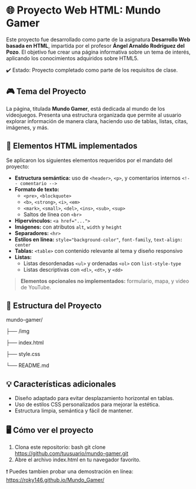 # 🌐 Proyecto Web HTML: Mundo Gamer

Este proyecto fue desarrollado como parte de la asignatura **Desarrollo Web basada en HTML**, impartida por el profesor **Ángel Arnaldo Rodríguez del Pozo**. El objetivo fue crear una página informativa sobre un tema de interés, aplicando los conocimientos adquiridos sobre HTML5.

✔️ Estado: Proyecto completado como parte de los requisitos de clase.
## 🎮 Tema del Proyecto

La página, titulada **Mundo Gamer**, está dedicada al mundo de los videojuegos. Presenta una estructura organizada que permite al usuario explorar información de manera clara, haciendo uso de tablas, listas, citas, imágenes, y más.

## 🧩 Elementos HTML implementados

Se aplicaron los siguientes elementos requeridos por el mandato del proyecto:

- **Estructura semántica:** uso de `<header>`, `<p>`, y comentarios internos `<!-- comentario -->`
- **Formato de texto:** 
  - `<pre>`, `<blockquote>`
  - `<b>`, `<strong>`, `<i>`, `<em>`
  - `<mark>`, `<small>`, `<del>`, `<ins>`, `<sub>`, `<sup>`
  - Saltos de línea con `<br>`
- **Hipervínculos:** `<a href="...">`
- **Imágenes:** con atributos `alt`, `width` y `height`
- **Separadores:** `<hr>`
- **Estilos en línea:** `style="background-color"`, `font-family`, `text-align: center`
- **Tablas:** `<table>` con contenido relevante al tema y diseño responsivo
- **Listas:**
  - Listas desordenadas `<ul>` y ordenadas `<ol>` con `list-style-type`
  - Listas descriptivas con `<dl>`, `<dt>`, y `<dd>`

> **Elementos opcionales no implementados:** formulario, mapa, y video de YouTube.

## 📁 Estructura del Proyecto

mundo-gamer/

├── /img

├── index.html

├── style.css

└── README.md


## 💡 Características adicionales

- Diseño adaptado para evitar desplazamiento horizontal en tablas.
- Uso de estilos CSS personalizados para mejorar la estética.
- Estructura limpia, semántica y fácil de mantener.

## 🖥️ Cómo ver el proyecto

1. Clona este repositorio:
   bash
   git clone https://github.com/tuusuario/mundo-gamer.git
2. Abre el archivo index.html en tu navegador favorito.

❗ Puedes tambien probar una demostración en línea: https://roky146.github.io/Mundo_Gamer/
